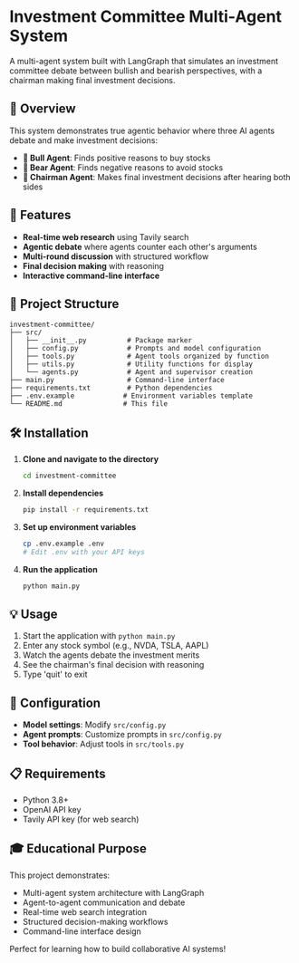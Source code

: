 # Investment Committee Multi-Agent System

A multi-agent system built with LangGraph that simulates an investment committee debate between bullish and bearish perspectives, with a chairman making final investment decisions.

## 🎯 Overview

This system demonstrates true agentic behavior where three AI agents debate and make investment decisions:

- **🐂 Bull Agent**: Finds positive reasons to buy stocks
- **🐻 Bear Agent**: Finds negative reasons to avoid stocks  
- **🎯 Chairman Agent**: Makes final investment decisions after hearing both sides

## 🚀 Features

- **Real-time web research** using Tavily search
- **Agentic debate** where agents counter each other's arguments
- **Multi-round discussion** with structured workflow
- **Final decision making** with reasoning
- **Interactive command-line interface**

## 📁 Project Structure

```
investment-committee/
├── src/
│   ├── __init__.py          # Package marker
│   ├── config.py            # Prompts and model configuration
│   ├── tools.py             # Agent tools organized by function
│   ├── utils.py             # Utility functions for display
│   └── agents.py            # Agent and supervisor creation
├── main.py                  # Command-line interface
├── requirements.txt         # Python dependencies
├── .env.example            # Environment variables template
└── README.md               # This file
```

## 🛠️ Installation

1. **Clone and navigate to the directory**

   ```bash
   cd investment-committee
   ```

2. **Install dependencies**

   ```bash
   pip install -r requirements.txt
   ```

3. **Set up environment variables**

   ```bash
   cp .env.example .env
   # Edit .env with your API keys
   ```

4. **Run the application**

   ```bash
   python main.py
   ```

## 💡 Usage

1. Start the application with `python main.py`
2. Enter any stock symbol (e.g., NVDA, TSLA, AAPL)
3. Watch the agents debate the investment merits
4. See the chairman's final decision with reasoning
5. Type 'quit' to exit

## 🔧 Configuration

- **Model settings**: Modify `src/config.py`
- **Agent prompts**: Customize prompts in `src/config.py`
- **Tool behavior**: Adjust tools in `src/tools.py`

## 📋 Requirements

- Python 3.8+
- OpenAI API key
- Tavily API key (for web search)

## 🎓 Educational Purpose

This project demonstrates:

- Multi-agent system architecture with LangGraph
- Agent-to-agent communication and debate
- Real-time web search integration
- Structured decision-making workflows
- Command-line interface design

Perfect for learning how to build collaborative AI systems!
